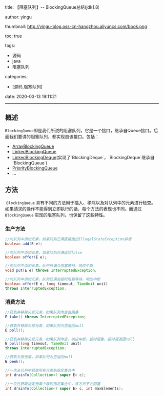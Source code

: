 title: 【阻塞队列】-- BlockingQueue总结(jdk1.8)

author: yingu

thumbnail: http://yingu-blog.oss-cn-hangzhou.aliyuncs.com/book.png

toc: true 

tags:

  - 源码
  - java
  - 阻塞队列

categories: 

  - [源码,阻塞队列] 

date: 2020-03-13 19:11:21

---

## 概述

​			`BlockingQueue`即是我们所说的阻塞队列，它是一个接口，继承自Queue接口。后面我们要讲的阻塞队列，都实现自该接口。包括：<!-- more -->

- [ArrayBlockingQueue]("https://www.yingu.site/2020/03/13/ArrayBlockingQueue/")
- [LinkedBlockingQueue]("https://www.yingu.site/2020/03/14/LinkedBlockingQueue/")
- [LinkedBlockingDeque]("https://www.yingu.site/2020/03/15/LinkedBlockingDeque/")(实现了`BlockingDeque`，`BlockingDeque`继承自`BlockingQueue`)
- [PriorityBlockingQueue]("https://www.yingu.site/2020/03/15/PriorityBlockingQueue/")
- ...

## 方法

​		`BlockingQueue` 具有不同的方法用于插入、移除以及对队列中的元素进行检查。如果请求的操作不能得到立即执行的话，每个方法的表现也不同。而通过`BlockingQueue` 实现的阻塞队列，也保留了这些特性。

### 生产方法

```java
//向队列中添加元素，如果队列已满直接抛出IllegalStateException异常
boolean add(E e);

//向队列中添加元素，如果队列已满返回false
boolean offer(E e);

//向队列中添加元素，队列已满会阻塞等待，响应中断
void put(E e) throws InterruptedException;

//向队列中添加元素，队列已满会超时阻塞等待，响应中断
boolean offer(E e, long timeout, TimeUnit unit)
throws InterruptedException;
```

### 消费方法

```java
//获取并移除头部元素，如果队列为空会阻塞
E take() throws InterruptedException;

//获取并移除头部元素，如果队列为空返回null
E poll();

//获取并移除头部元素，如果队列为空，响应中断，超时阻塞，超时后返回null
E poll(long timeout, TimeUnit unit)
throws InterruptedException;

//获取头部元素，如果队列为空返回null
E peek();

//一次从队列中获取所有元素到指定集合中
int drainTo(Collection<? super E> c);

//一次性获取指定元素个数到指定集合中，该方法不会阻塞
int drainTo(Collection<? super E> c, int maxElements);
```

